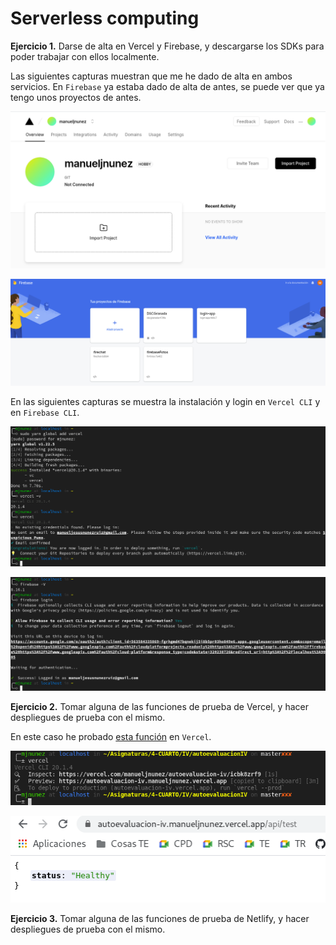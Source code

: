 # Serverless computing

**Ejercicio 1.** Darse de alta en Vercel y Firebase, y descargarse los SDKs para poder trabajar con ellos localmente.

Las siguientes capturas muestran que me he dado de alta en ambos servicios. En `Firebase` ya estaba dado de alta de antes, se puede ver que ya tengo unos proyectos de antes.

![](img/tema4/vercel.png)

![](img/tema4/firebase.png)

En las siguientes capturas se muestra la instalación y login en `Vercel CLI` y en `Firebase CLI`.

![](img/tema4/vercelcli.png)

![](img/tema4/firebasecli.png)

**Ejercicio 2.** Tomar alguna de las funciones de prueba de Vercel, y hacer despliegues de prueba con el mismo.

En este caso he probado [esta función](../api/test.js) en `Vercel`.

![](img/tema4/verceldeploy.png)

![](img/tema4/verceldeployed.png)

**Ejercicio 3.** Tomar alguna de las funciones de prueba de Netlify, y hacer despliegues de prueba con el mismo.


